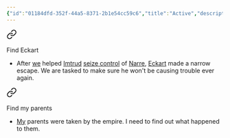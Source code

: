 ```yaml
---
{"id":"01184dfd-352f-44a5-8371-2b1e54cc59c6","title":"Active","description":"Active quests.","publish":true,"date_created":"Tuesday, April 2nd 2024, 7:48:15 pm","date_modified":"Friday, April 26th 2024, 11:23:03 pm","editing_lock":true,"live_preview":true,"cssclasses":["mado-heading"],"path":"Tabletop/Campaigns/And A Thousand Years More/Quests/Active/index.md","permalink":"/tabletop/campaigns/and-a-thousand-years-more/quests/active/index/","PassFrontmatter":true}
---
```



<div class="dataview-embed dataview-callout-list"><span><span class="embed-splitter"><a aria-label="Open link" href="Tabletop/Campaigns/And A Thousand Years More/Quests/Active/Find Eckart#embedmarker" class="markdown-embed-link" ><svg class="svg-icon lucide-link" stroke-linejoin="round" stroke-linecap="round" stroke-width="2" stroke="currentColor" fill="none" viewBox="0 0 24 24" height="24" width="24" xmlns="http://www.w3.org/2000/svg"><path d="M10 13a5 5 0 0 0 7.54.54l3-3a5 5 0 0 0-7.07-7.07l-1.72 1.71"></path><path d="M14 11a5 5 0 0 0-7.54-.54l-3 3a5 5 0 0 0 7.07 7.07l1.71-1.71"></path></svg></a><span alt="Find Eckart > embedmarker" src="Find Eckart#^embedmarker" class="internal-embed markdown-embed inline-embed is-loaded"><div class="markdown-embed-title"></div><div class="markdown-preview-view markdown-rendered show-indentation-guide"><div data-callout-metadata="" data-callout-fold="" data-callout="warning" class="callout node-insert-event"><div class="callout-title"><div class="callout-icon"><svg width="16" height="16"></svg></div><div class="callout-title-inner">Find Eckart</div></div><div class="callout-content">
<ul>
<li>After <a data-tooltip-position="top" aria-label="Tabletop/Campaigns/And A Thousand Years More/Faction/Misc/Party" data-href="Tabletop/Campaigns/And A Thousand Years More/Faction/Misc/Party" href="Tabletop/Campaigns/And A Thousand Years More/Faction/Misc/Party" class="internal-link" >we</a> helped <a data-tooltip-position="top" aria-label="Tabletop/Campaigns/And A Thousand Years More/Characters/Allies/Imtrud" data-href="Tabletop/Campaigns/And A Thousand Years More/Characters/Allies/Imtrud" href="Tabletop/Campaigns/And A Thousand Years More/Characters/Allies/Imtrud" class="internal-link" >Imtrud</a> <a data-tooltip-position="top" aria-label="Tabletop/Campaigns/And A Thousand Years More/Quests/Completed/Free Narre" data-href="Tabletop/Campaigns/And A Thousand Years More/Quests/Completed/Free Narre" href="Tabletop/Campaigns/And A Thousand Years More/Quests/Completed/Free Narre" class="internal-link" >seize control</a> of <a data-tooltip-position="top" aria-label="Tabletop/Campaigns/And A Thousand Years More/Location/Towns and Cities/Narre" data-href="Tabletop/Campaigns/And A Thousand Years More/Location/Towns and Cities/Narre" href="Tabletop/Campaigns/And A Thousand Years More/Location/Towns and Cities/Narre" class="internal-link" >Narre</a>, <a data-tooltip-position="top" aria-label="Tabletop/Campaigns/And A Thousand Years More/Characters/Enemies/Eckart" data-href="Tabletop/Campaigns/And A Thousand Years More/Characters/Enemies/Eckart" href="Tabletop/Campaigns/And A Thousand Years More/Characters/Enemies/Eckart" class="internal-link" >Eckart</a> made a narrow escape. We are tasked to make sure he won't be causing trouble ever again.</li>
</ul>
</div></div></div></span></span><span class="embed-splitter"><a aria-label="Open link" href="Tabletop/Campaigns/And A Thousand Years More/Quests/Active/Find my parents#embedmarker" class="markdown-embed-link" ><svg class="svg-icon lucide-link" stroke-linejoin="round" stroke-linecap="round" stroke-width="2" stroke="currentColor" fill="none" viewBox="0 0 24 24" height="24" width="24" xmlns="http://www.w3.org/2000/svg"><path d="M10 13a5 5 0 0 0 7.54.54l3-3a5 5 0 0 0-7.07-7.07l-1.72 1.71"></path><path d="M14 11a5 5 0 0 0-7.54-.54l-3 3a5 5 0 0 0 7.07 7.07l1.71-1.71"></path></svg></a><span alt="Find my parents > embedmarker" src="Find my parents#^embedmarker" class="internal-embed markdown-embed inline-embed is-loaded"><div class="markdown-embed-title"></div><div class="markdown-preview-view markdown-rendered show-indentation-guide"><div data-callout-metadata="" data-callout-fold="" data-callout="warning" class="callout node-insert-event"><div class="callout-title"><div class="callout-icon"><svg width="16" height="16"></svg></div><div class="callout-title-inner">Find my parents</div></div><div class="callout-content">
<ul>
<li><a data-tooltip-position="top" aria-label="Tabletop/Campaigns/And A Thousand Years More/Characters/Party/Lux" data-href="Tabletop/Campaigns/And A Thousand Years More/Characters/Party/Lux" href="Tabletop/Campaigns/And A Thousand Years More/Characters/Party/Lux" class="internal-link" >My</a> parents were taken by the empire. I need to find out what happened to them.</li>
</ul>
</div></div></div></span></span></span></div>
